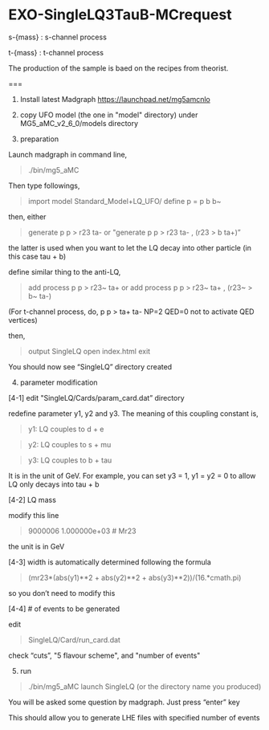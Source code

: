 # EXO-SingleLQ3TauB-MCrequest

s-{mass} : s-channel process

t-{mass} : t-channel process

The production of the sample is baed on the recipes from theorist. 

===

1. Install latest Madgraph
https://launchpad.net/mg5amcnlo

2. copy UFO model (the one in "model" directory) under MG5_aMC_v2_6_0/models directory

3. preparation 

Launch madgraph in command line, 
> ./bin/mg5_aMC

 Then type followings, 

> import model Standard_Model+LQ_UFO/
> define p = p b b~

then, either 

> generate p p > r23 ta- 
or 
> "generate p p > r23 ta- , (r23 > b ta+)”

the latter is used when you want to let the LQ decay into other particle (in this case tau + b)

define similar thing to the anti-LQ, 

> add process p p > r23~ ta+
or 
> add process p p > r23~ ta+ , (r23~ > b~ ta-)

(For t-channel process, do, p p > ta+ ta- NP=2 QED=0 not to activate QED vertices)

then, 

> output SingleLQ
> open index.html 
> exit

You should now see “SingleLQ” directory created 



4. parameter modification

[4-1] edit "SingleLQ/Cards/param_card.dat” directory 

redefine parameter y1, y2 and y3. The meaning of this coupling constant is, 

> y1: LQ couples to d + e

> y2: LQ couples to s + mu

> y3: LQ couples to b + tau

It is in the unit of GeV. For example, you can set y3 = 1, y1 = y2 = 0
to allow LQ only decays into tau + b

[4-2] LQ mass

modify this line
> 9000006 1.000000e+03 # Mr23

the unit is in GeV

[4-3] width is automatically determined following the formula

> (mr23*(abs(y1)**2 + abs(y2)**2 + abs(y3)**2))/(16.*cmath.pi)

so you don’t need to modify this 

[4-4] # of events to be generated 

edit 
> SingleLQ/Card/run_card.dat

check “cuts”, "5 flavour scheme", and "number of events"

5. run 

> ./bin/mg5_aMC
> launch SingleLQ (or the directory name you produced)

You will be asked some question by madgraph. Just press “enter” key

This should allow you to generate LHE files with specified number of events
